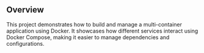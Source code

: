 ## Overview
This project demonstrates how to build and manage a multi-container application using Docker. It showcases how different services interact using Docker Compose, making it easier to manage dependencies and configurations.
